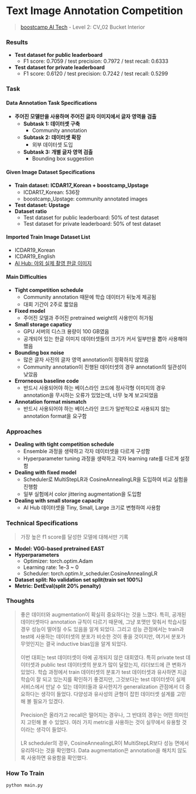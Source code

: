 # Text Image Annotation Competition

> [boostcamp AI Tech](https://boostcamp.connect.or.kr) - Level 2: CV_02 Bucket Interior

### Results

  * **Test dataset for public leaderboard**
    * F1 score: 0.7059 / test precision: 0.7972 / test recall: 0.6333
  * **Test dataset for private leaderboard**
    * F1 score: 0.6120 / test precision: 0.7242 / test recall: 0.5299

### Task

#### Data Annotation Task Specifications

  * **주어진 모델만을 사용하며 주어진 글자 이미지에서 글자 영역을 검출**
    * **Subtask 1: 데이터셋 구축**
      * Community annotation
    * **Subtask 2: 데이터셋 확장**
      * 외부 데이터셋 도입
    * **Subtask 3: 개별 글자 영역 검출**
      * Bounding box suggestion

#### Given Image Dataset Specifications

  * **Train dataset: ICDAR17_Korean + boostcamp_Upstage**
    * ICDAR17_Korean: 536장
    * boostcamp_Upstage: community annotated images
  * **Test dataset: Upstage**
  * **Dataset ratio**
    * Test dataset for public leaderboard: 50% of test dataset
    * Test dataset for private leaderboard: 50% of test dataset

#### Imported Train Image Dataset List

  * ICDAR19_Korean
  * ICDAR19_English
  * [AI Hub: 야외 실제 촬영 한글 이미지](https://aihub.or.kr/aidata/33985)

#### Main Difficulties

  * **Tight competition schedule**
    * Community annotation 때문에 학습 데이터가 뒤늦게 제공됨
    * 대회 기간이 2주로 짧았음
  * **Fixed model**
    * 주어진 모델과 주어진 pretrained weight의 사용만이 허가됨
  * **Small storage capaticy**
    * GPU 서버의 디스크 용량이 100 GB였음
    * 공개되어 있는 한글 이미지 데이터셋들의 크기가 커서 일부만을 뽑아 사용해야 했음
  * **Bounding box noise**
    * 많은 글자 사진의 글자 영역 annotation이 정확하지 않았음
    * Community annotation이 진행된 데이터셋의 경우 annotation의 일관성이 낮았음
  * **Errorneous baseline code**
    * 반드시 사용되어야 하는 베이스라인 코드에 정사각형 이미지의 경우 annotation을 무시하는 오류가 있었는데, 너무 늦게 보고되었음
  * **Annotation format mismatch**
    * 반드시 사용되어야 하는 베이스라인 코드가 일반적으로 사용되지 않는 annotation format을 요구함

### Approaches

  * **Dealing with tight competition schedule**
    * Ensemble 과정을 생략하고 각자 데이터셋을 다르게 구성함
    * Hyperparameter tuning 과정을 생략하고 각자 learning rate를 다르게 설정함
  * **Dealing with fixed model**
    * Scheduler로 MultiStepLR과 CosineAnnealingLR을 도입하여 비교 실험을 진행함
    * 일부 실험에서 color jittering augmentation을 도입함
  * **Dealing with small storage capacity**
    * AI Hub 데이터셋을 Tiny, Small, Large 크기로 변형하여 사용함

### Technical Specifications

> 가장 높은 f1 score를 달성한 모델에 대해서만 기록

  * **Model: VGG-based pretrained EAST**
  * **Hyperparameters**
    * Optimizer: torch.optim.Adam
    * Learning rate: 1e-3 ~ 0
    * Scheduler: torch.optim.lr_scheduler.CosineAnnealingLR
  * **Dataset split: No validation set split(train set 100%)**
  * **Metric: DetEval(split 20% penalty)**

### Thoughts

> 좋은 데이터와 augmentation이 확실히 중요하다는 것을 느꼈다. 특히, 공개된 데이터셋마다 annotation 규칙이 다르기 때문에, 그냥 포맷만 맞춰서 학습시킬 경우 성능이 떨어질 수도 있음을 알게 되었다. 그리고 성능 관점에서는 train과 test에 사용하는 데이터셋의 분포가 비슷한 것이 좋을 것이지만, 여기서 분포가 무엇인지는 결국 inductive bias임을 알게 되었다. <br><br>
> 이번 대회는 test 데이터셋이 아예 공개되지 않은 대회였다. 특히 private test 데이터셋과 public test 데이터셋의 분포가 많이 달랐는지, 리더보드에 큰 변화가 있었다. 학습 과정에서 train 데이터셋의 분포가 test 데이터셋과 유사하면 지금 학습이 잘 되고 있는지를 확인하기 좋겠지만, 그것보다는 test 데이터셋이 실제 서비스에서 만날 수 있는 데이터들과 유사한지가 generalization 관점에서 더 중요하다는 생각이 들었다. 다양성과 유사성의 균형이 잡힌 데이터셋 설계를 고민해 볼 필요가 있겠다. <br><br>
> Precision은 올라가고 recall은 떨어지는 경우나, 그 반대의 경우는 어떤 의미인지 고민해 볼 수 있었다. 여러 가지 metric을 사용하는 것이 실무에서 유용할 것이라는 생각이 들었다. <br><br>
> LR scheduler의 경우, CosineAnnealingLR이 MultiStepLR보다 성능 면에서 유리하다는 것을 확인했다. Data augmentation은 annotation을 해치치 않도록 사용하면 유용함을 확인했다.

### How To Train

```shell
python main.py
```

